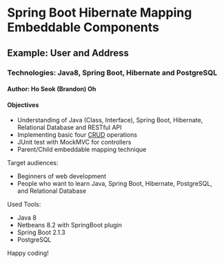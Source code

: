 # Spring Boot Hibernate Mapping Embeddable Components
## Example: User and Address
### Technologies: Java8, Spring Boot, Hibernate and PostgreSQL
#### Author: Ho Seok (Brandon) Oh

#### Objectives
- Understanding of Java (Class, Interface), Spring Boot, Hibernate, Relational Database and RESTful API
- Implementing basic four [CRUD](https://en.wikipedia.org/wiki/Create,_read,_update_and_delete) operations
- JUnit test with MockMVC for controllers
- Parent/Child embeddable mapping technique 

Target audiences:
- Beginners of web development
- People who want to learn Java, Spring Boot, Hibernate, PostgreSQL, and Relational Database


Used Tools:
- Java 8
- Netbeans 8.2 with SpringBoot plugin
- Spring Boot 2.1.3
- PostgreSQL


Happy coding!

